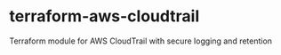 # terraform-aws-cloudtrail

Terraform module for AWS CloudTrail with secure logging and retention

<!-- BEGIN_TF_DOCS -->
<!-- END_TF_DOCS -->
